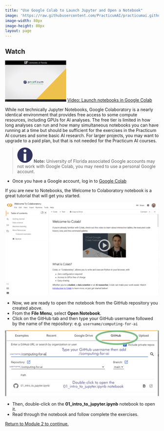 ```yaml
---
title: "Use Google Colab to Launch Jupyter and Open a Notebook"
image: 'https://raw.githubusercontent.com/PracticumAI/practicumai.github.io/main/images/icons/practicumai_computing_for_ai.png'
image-width: 80px
image-height: 80px
layout: page
---
```


## Watch

[![Thumbnail screenshot of a Practicum AI video](/images/video_thumbnail.png)](https://mediasite.video.ufl.edu/Mediasite/Play/8e55cc5667694510892bc6851c82c6a51d0) [Video: Launch notebooks in Google Colab](https://mediasite.video.ufl.edu/Mediasite/Play/8e55cc5667694510892bc6851c82c6a51d)

While not technically Jupyter Notebooks, Google Colaboratory is a nearly identical environment that provides free access to some compute resources, including GPUs for AI analyses. The free tier is limited in how long analyses can run and how many simultaneous notebooks you can have running at a time but should be sufficient for the exercises in the Practicum AI courses and some basic AI research. For larger projects, you may want to upgrade to a paid plan, but that is not needed for the Practicum AI courses. 

> ![Note icon](/images/icons/note.png) **Note:** 
> University of Florida associated Google accounts may not work with Google Colab, you may need to use a personal Google account.

* Once you have a Google account, log in to [Google Colab](https://colab.research.google.com/)

If you are new to Notebooks, the Welcome to Colaboratory notebook is a great tutorial that will get you started.

![Screenshot of the Welcome to Colab notebook](/images/colab_welcome.png)

* Now, we are ready to open the notebook from the GitHub repository you created above.
* From the **File Menu**, select **Open Notebook**.
* Click on the GitHub tab and then type your GitHub username followed by the name of the repository: e.g. `username/computing-for-ai` 
 
![Screenshot of the Google Colab Open window with the GitHub tab circled](/images/colab_github_menu.png)

* Then, double-click on the **01_intro_to_jupyter.ipynb** notebook to open it.
* Read through the notebook and follow complete the exercises.

[Return to Module 2 to continue.](/computing_for_ai/02_jupyter_notebooks/)
